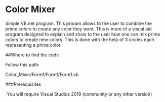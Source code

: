 # Color Mixer 
Simple VB.net program. This proram allows to the user to combine the prime colors to create any color they want. This is more of a visual aid program designed to explain and show to the user how one can mix prime colors to create new colors. This is done with the help of 3 circles each representing a prime color.

##Where to find the code

Follow this path:

Color_Mixer/Form1/Form1/Form1.vb

###Prerequisites 

-You will require Visual Studios 2019 (community or any other version)
